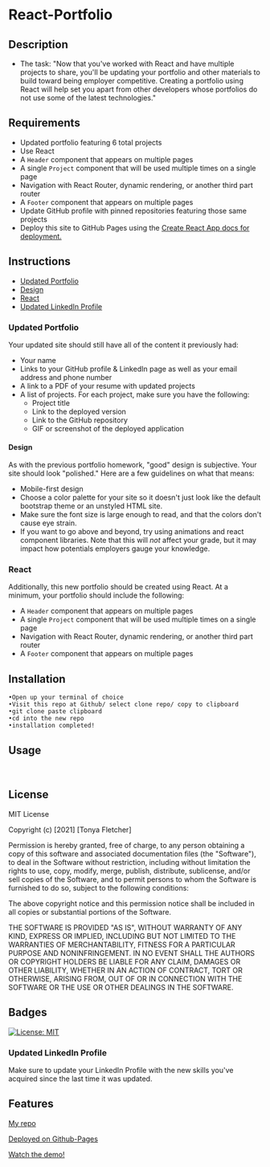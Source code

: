 # React-Portfolio

## Description
- The task: "Now that you've worked with React and have multiple projects to share, you'll be updating your portfolio and other materials to build toward being employer competitive. Creating a portfolio using React will help set you apart from other developers whose portfolios do not use some of the latest technologies."

## Requirements
* Updated portfolio featuring 6 total projects
* Use React
* A `Header` component that appears on multiple pages
* A single `Project` component that will be used multiple times on a single page 
* Navigation with React Router, dynamic rendering, or another third part router
* A `Footer` component that appears on multiple pages
* Update GitHub profile with pinned repositories featuring those same projects
* Deploy this site to GitHub Pages using the [Create React App docs for deployment.](https://create-react-app.dev/docs/deployment/#github-pages)

## Instructions
* [Updated Portfolio](#updated-portfolio)
* [Design](#design)
* [React](#react)
* [Updated LinkedIn Profile](#updated-linkedin-profile)

### Updated Portfolio
Your updated site should still have all of the content it previously had:
* Your name
* Links to your GitHub profile & LinkedIn page as well as your email address and phone number
* A link to a PDF of your resume with updated projects
* A list of projects. For each project, make sure you have the following:
  * Project title
  * Link to the deployed version
  * Link to the GitHub repository
  * GIF or screenshot of the deployed application

#### Design
As with the previous portfolio homework, "good" design is subjective. Your site should look
"polished." Here are a few guidelines on what that means:
* Mobile-first design
* Choose a color palette for your site so it doesn't just look like the default bootstrap theme or an unstyled HTML site.
* Make sure the font size is large enough to read, and that the colors don't cause eye strain.
* If you want to go above and beyond, try using animations and react component libraries. Note 
that this will _not_ affect your grade, but it may impact how potentials employers gauge your knowledge.

### React
Additionally, this new portfolio should be created using React.
At a minimum, your portfolio should include the following:
* A `Header` component that appears on multiple pages
* A single `Project` component that will be used multiple times on a single page 
* Navigation with React Router, dynamic rendering, or another third part router
* A `Footer` component that appears on multiple pages

## Installation
```
•Open up your terminal of choice
•Visit this repo at Github/ select clone repo/ copy to clipboard
•git clone paste clipboard
•cd into the new repo
•installation completed!
```
## Usage

<img src="" />

<img src="" />

<img src="" />

<img src="" />

## License
MIT License

Copyright (c) [2021] [Tonya Fletcher]

Permission is hereby granted, free of charge, to any person obtaining a copy
of this software and associated documentation files (the "Software"), to deal
in the Software without restriction, including without limitation the rights
to use, copy, modify, merge, publish, distribute, sublicense, and/or sell
copies of the Software, and to permit persons to whom the Software is
furnished to do so, subject to the following conditions:

The above copyright notice and this permission notice shall be included in all
copies or substantial portions of the Software.

THE SOFTWARE IS PROVIDED "AS IS", WITHOUT WARRANTY OF ANY KIND, EXPRESS OR
IMPLIED, INCLUDING BUT NOT LIMITED TO THE WARRANTIES OF MERCHANTABILITY,
FITNESS FOR A PARTICULAR PURPOSE AND NONINFRINGEMENT. IN NO EVENT SHALL THE
AUTHORS OR COPYRIGHT HOLDERS BE LIABLE FOR ANY CLAIM, DAMAGES OR OTHER
LIABILITY, WHETHER IN AN ACTION OF CONTRACT, TORT OR OTHERWISE, ARISING FROM,
OUT OF OR IN CONNECTION WITH THE SOFTWARE OR THE USE OR OTHER DEALINGS IN THE
SOFTWARE.

## Badges
[![License: MIT](https://img.shields.io/badge/License-MIT-yellow.svg)](https://opensource.org/licenses/MIT)

### Updated LinkedIn Profile 
Make sure to update your LinkedIn Profile with the new skills you've acquired since the last time it was updated.

## Features
[My repo]()

[Deployed on Github-Pages]()

[Watch the demo!]()